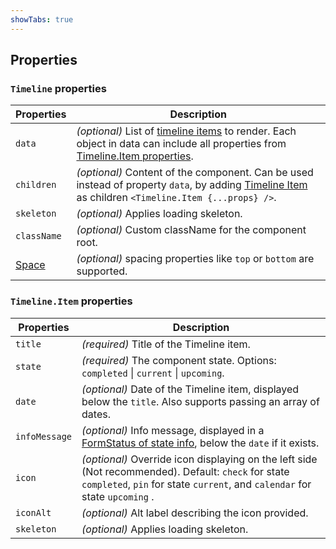 ```yaml
---
showTabs: true
---
```


## Properties

### `Timeline` properties

| Properties                                  | Description                                                                                                                                                                                                                                                    |
| ------------------------------------------- | -------------------------------------------------------------------------------------------------------------------------------------------------------------------------------------------------------------------------------------------------------------- |
| `data`                                      | _(optional)_ List of [timeline items](/uilib/components/timeline/properties#timelineitem-properties) to render. Each object in data can include all properties from [Timeline.Item properties](/uilib/components/timeline/properties#timelineitem-properties). |
| `children`                                  | _(optional)_ Content of the component. Can be used instead of property `data`, by adding [Timeline Item](/uilib/components/timeline/properties#timelineitem-properties) as children `<Timeline.Item {...props} />`.                                            |
| `skeleton`                                  | _(optional)_ Applies loading skeleton.                                                                                                                                                                                                                         |
| `className`                                 | _(optional)_ Custom className for the component root.                                                                                                                                                                                                          |
| [Space](/uilib/components/space/properties) | _(optional)_ spacing properties like `top` or `bottom` are supported.                                                                                                                                                                                          |

### `Timeline.Item` properties

| Properties    | Description                                                                                                                                                                        |
| ------------- | ---------------------------------------------------------------------------------------------------------------------------------------------------------------------------------- |
| `title`       | _(required)_ Title of the Timeline item.                                                                                                                                           |
| `state`       | _(required)_ The component state. Options: `completed` \| `current` \| `upcoming`.                                                                                                 |
| `date`        | _(optional)_ Date of the Timeline item, displayed below the `title`. Also supports passing an array of dates.                                                                      |
| `infoMessage` | _(optional)_ Info message, displayed in a [FormStatus of state info](/uilib/components/form-status#formstatus-displaying-info-status), below the `date` if it exists.              |
| `icon`        | _(optional)_ Override icon displaying on the left side (Not recommended). Default: `check` for state `completed`, `pin` for state `current`, and `calendar` for state `upcoming` . |
| `iconAlt`     | _(optional)_ Alt label describing the icon provided.                                                                                                                               |
| `skeleton`    | _(optional)_ Applies loading skeleton.                                                                                                                                             |

